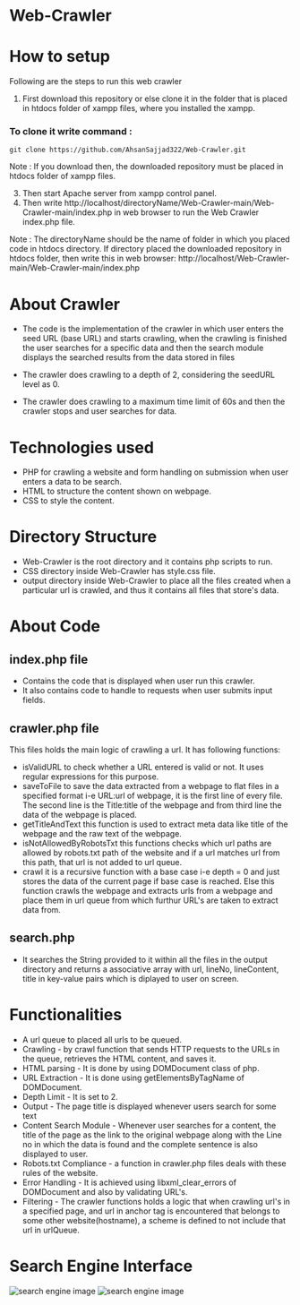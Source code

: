 # Web-Crawler

# How to setup
Following are the steps to run this web crawler
1) First download this repository or else clone it in the folder that is placed in htdocs folder of xampp files, where you installed the xampp.

### To clone it write command : 
    git clone https://github.com/AhsanSajjad322/Web-Crawler.git

Note : If you download then, the downloaded repository must be placed in htdocs folder of xampp files. 

3) Then start Apache server from xampp control panel.
2) Then write http://localhost/directoryName/Web-Crawler-main/Web-Crawler-main/index.php in web browser to run the Web Crawler index.php file.

Note : The directoryName should be the name of folder in which you placed code in htdocs directory. If directory placed the downloaded repository in htdocs folder, then write this in web browser: http://localhost/Web-Crawler-main/Web-Crawler-main/index.php

# About Crawler
* The code is the implementation of the crawler in which user enters the seed URL (base URL) and starts crawling, when the crawling is finished the user searches for a specific data and then the search module displays the searched results from the data stored in files

* The crawler does crawling to a depth of 2, considering the seedURL level as 0.

* The crawler does crawling to a maximum time limit of 60s and then the crawler stops and user searches for data. 

# Technologies used
* PHP for crawling a website and form handling on submission when user enters a data to be search.
* HTML to structure the content shown on webpage.
* CSS to style the content.

# Directory Structure
* Web-Crawler is the root directory and it contains php scripts to run.
* CSS directory inside Web-Crawler has style.css file.
* output directory inside Web-Crawler to place all the files created when a particular url is crawled, and thus it contains all files that store's data.

# About Code
## index.php file
* Contains the code that is displayed when user run this crawler. 
* It also contains code to handle to requests when user submits input fields.

## crawler.php file
This files holds the main logic of crawling a url. It has following functions:
* isValidURL to check whether a URL entered is valid or not. It uses regular expressions for this purpose.
* saveToFile to save the data extracted from a webpage to flat files in a specified format i-e URL:url of webpage, it is the first line of every file. The second line is the Title:title of the webpage and from third line the data of the webpage is placed.
* getTitleAndText this function is used to extract meta data like title of the webpage and the raw text of the webpage.
* isNotAllowedByRobotsTxt this functions checks which url paths are allowed by robots.txt path of the website and if a url matches url from this path, that url is not added to url queue.
* crawl it is a recursive function with a base case i-e depth = 0 and just stores the data of the current page if base case is reached. Else this function crawls the webpage and extracts urls from a webpage and place them in url queue from which furthur URL's are taken to extract data from.   


## search.php
* It searches the String provided to it within all the files in the output directory and returns a associative array with url, lineNo, lineContent, title in key-value pairs which is diplayed to user on screen.

# Functionalities
* A url queue to placed all urls to be queued.
* Crawling - by crawl function that sends HTTP requests to the URLs in the queue, retrieves the HTML content, and saves it.
* HTML parsing - It is done by using DOMDocument class of php.
* URL Extraction - It is done using getElementsByTagName of DOMDocument.
* Depth Limit - It is set to 2.
* Output - The page title is displayed whenever users search for some text
* Content Search Module - Whenever user searches for a content, the title of the page as the link to the original webpage along with the Line no in which the data is found and the complete sentence is also displayed to user.
* Robots.txt Compliance - a function in crawler.php files deals with these rules of the website.
* Error Handling - It is achieved using libxml_clear_errors of DOMDocument and also by validating URL's. 
* Filtering - The crawler functions holds a logic that when crawling url's in a specified page, and url in anchor tag is encountered that belongs to some other website(hostname), a scheme is defined to not include that url in urlQueue.

# Search Engine Interface
![search engine image](/WebCrawler/Web-Crawler/images/image.png)
![search engine image](/WebCrawler/Web-Crawler/images/image2.png)
